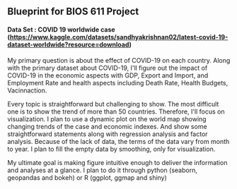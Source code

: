 ## Blueprint for BIOS 611 Project

#### Data Set : COVID 19 worldwide case (https://www.kaggle.com/datasets/sandhyakrishnan02/latest-covid-19-dataset-worldwide?resource=download)

My primary question is about the effect of COVID-19 on each country. Along with the primary dataset
about COVID-19, I'll figure out the impact of COVID-19 in the economic aspects with GDP, Export and
Import, and Employment Rate and health aspects including Death Rate, Health Budgets, Vacinnaction.

Every topic is straightforward but challenging to show. The most difficult one is to show the trend of
more than 50 countries. Therefore, I'll focus on visualization. I plan to use a dynamic plot on the world
map showing changing trends of the case and economic indexes. And show some straightforward
statements along with regression analysis and factor analysis. Because of the lack of data, the terms
of the data vary from month to year. I plan to fill the empty data by smoothing, only for visualization.

My ultimate goal is making figure intuitive enough to deliver the information and analyses at a glance. I
plan to do it through python (seaborn, geopandas and bokeh) or R (ggplot, ggmap and shiny)